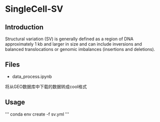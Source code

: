 # SingleCell-SV

## Introduction
Structural variation (SV) is generally defined as a region of DNA approximately 1 kb and larger in size and can include inversions and balanced translocations or genomic imbalances (insertions and deletions).

## Files
- data_process.ipynb

将从GEO数据库中下载的数据转成cool格式

## Usage

'''
conda env create -f sv.yml
'''

